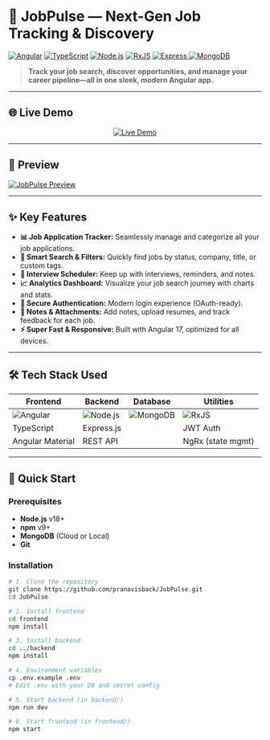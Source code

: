 # 🚀 JobPulse — Next-Gen Job Tracking & Discovery

[![Angular](https://img.shields.io/badge/Angular-17+-DD0031?style=flat-square&logo=angular)](https://angular.io/)
[![TypeScript](https://img.shields.io/badge/TypeScript-5.0+-3178C6?style=flat-square&logo=typescript)](https://www.typescriptlang.org/)
[![Node.js](https://img.shields.io/badge/Node.js-18+-339933?style=flat-square&logo=node.js)](https://nodejs.org/)
[![RxJS](https://img.shields.io/badge/RxJS-7+-B7178C?style=flat-square&logo=reactivex)](https://rxjs.dev/)
[![Express](https://img.shields.io/badge/Backend-Express-000000?style=flat-square&logo=express)
](https://expressjs.com/)
[![MongoDB](https://img.shields.io/badge/Database-MongoDB-47A248?style=flat-square&logo=mongodb)](https://mongodb.com/)

> **Track your job search, discover opportunities, and manage your career pipeline—all in one sleek, modern Angular app.**

---

## 🌐 Live Demo

<div align="center">
  <a href="https://your-jobpulse-demo-url.com" target="_blank">
    <img src="https://img.shields.io/badge/🚀_Try_JobPulse_Live-4CAF50?style=for-the-badge&logoColor=white&labelColor=2E7D32&logo=angular" alt="Live Demo"/>
  </a>
</div>

---

## 🎥 Preview

[![JobPulse Preview](https://img.youtube.com/vi/your-video-id/maxresdefault.jpg)](https://youtu.be/your-video-id)

---

## ✨ Key Features

- **📊 Job Application Tracker:** Seamlessly manage and categorize all your job applications.
- **🔎 Smart Search & Filters:** Quickly find jobs by status, company, title, or custom tags.
- **📅 Interview Scheduler:** Keep up with interviews, reminders, and notes.
- **📈 Analytics Dashboard:** Visualize your job search journey with charts and stats.
- **👤 Secure Authentication:** Modern login experience (OAuth-ready).
- **📝 Notes & Attachments:** Add notes, upload resumes, and track feedback for each job.
- **⚡ Super Fast & Responsive:** Built with Angular 17, optimized for all devices.

---

## 🛠️ Tech Stack Used

| Frontend        | Backend         | Database   | Utilities  |
|-----------------|----------------|------------|------------|
| ![Angular](https://img.shields.io/badge/-Angular-DD0031?logo=angular&logoColor=white&style=flat) | ![Node.js](https://img.shields.io/badge/-Node.js-339933?logo=node.js&logoColor=white&style=flat) | ![MongoDB](https://img.shields.io/badge/-MongoDB-47A248?logo=mongodb&logoColor=white&style=flat) | ![RxJS](https://img.shields.io/badge/-RxJS-B7178C?logo=reactivex&logoColor=white&style=flat) |
| TypeScript      | Express.js      |            | JWT Auth   |
| Angular Material| REST API        |            | NgRx (state mgmt) |

---

## 🚀 Quick Start

### Prerequisites

- **Node.js** v18+
- **npm** v9+
- **MongoDB** (Cloud or Local)
- **Git**

### Installation

```bash
# 1. Clone the repository
git clone https://github.com/pranavisback/JobPulse.git
cd JobPulse

# 2. Install frontend
cd frontend
npm install

# 3. Install backend
cd ../backend
npm install

# 4. Environment variables
cp .env.example .env
# Edit .env with your DB and secret config

# 5. Start backend (in backend/)
npm run dev

# 6. Start frontend (in frontend/)
npm start